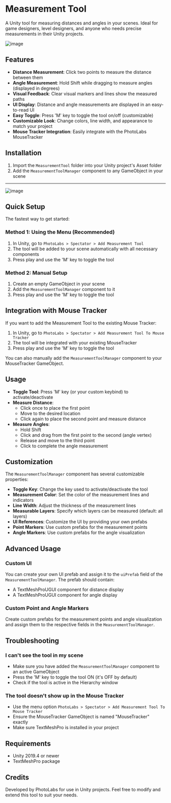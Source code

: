 # Measurement Tool

A Unity tool for measuring distances and angles in your scenes. Ideal for game designers, level designers, and anyone who needs precise measurements in their Unity projects.

![image](https://github.com/user-attachments/assets/95c21cc0-6bd9-41c7-9003-f43caf649842)


## Features

- **Distance Measurement**: Click two points to measure the distance between them
- **Angle Measurement**: Hold Shift while dragging to measure angles (displayed in degrees)
- **Visual Feedback**: Clear visual markers and lines show the measured paths
- **UI Display**: Distance and angle measurements are displayed in an easy-to-read UI
- **Easy Toggle**: Press 'M' key to toggle the tool on/off (customizable)
- **Customizable Look**: Change colors, line width, and appearance to match your project
- **Mouse Tracker Integration**: Easily integrate with the PhotoLabs MouseTracker

## Installation

1. Import the `MeasurementTool` folder into your Unity project's Asset folder
2. Add the `MeasurementToolManager` component to any GameObject in your scene
---
![image](https://github.com/user-attachments/assets/9e3b7d81-d8f8-4fe3-a778-765dba5816f3)


## Quick Setup

The fastest way to get started:

### Method 1: Using the Menu (Recommended)

1. In Unity, go to `PhotoLabs > Spectator > Add Measurement Tool`
2. The tool will be added to your scene automatically with all necessary components
3. Press play and use the 'M' key to toggle the tool

### Method 2: Manual Setup

1. Create an empty GameObject in your scene
2. Add the `MeasurementToolManager` component to it
3. Press play and use the 'M' key to toggle the tool

## Integration with Mouse Tracker

If you want to add the Measurement Tool to the existing Mouse Tracker:

1. In Unity, go to `PhotoLabs > Spectator > Add Measurement Tool To Mouse Tracker`
2. The tool will be integrated with your existing MouseTracker
3. Press play and use the 'M' key to toggle the tool

You can also manually add the `MeasurementToolManager` component to your MouseTracker GameObject.

## Usage

- **Toggle Tool**: Press 'M' key (or your custom keybind) to activate/deactivate
- **Measure Distance**: 
  - Click once to place the first point
  - Move to the desired location
  - Click again to place the second point and measure distance
- **Measure Angles**:
  - Hold Shift
  - Click and drag from the first point to the second (angle vertex)
  - Release and move to the third point
  - Click to complete the angle measurement

## Customization

The `MeasurementToolManager` component has several customizable properties:

- **Toggle Key**: Change the key used to activate/deactivate the tool
- **Measurement Color**: Set the color of the measurement lines and indicators
- **Line Width**: Adjust the thickness of the measurement lines
- **Measurable Layers**: Specify which layers can be measured (default: all layers)
- **UI References**: Customize the UI by providing your own prefabs
- **Point Markers**: Use custom prefabs for the measurement points
- **Angle Markers**: Use custom prefabs for the angle visualization

## Advanced Usage

### Custom UI

You can create your own UI prefab and assign it to the `uiPrefab` field of the `MeasurementToolManager`. The prefab should contain:

- A TextMeshProUGUI component for distance display
- A TextMeshProUGUI component for angle display

### Custom Point and Angle Markers

Create custom prefabs for the measurement points and angle visualization and assign them to the respective fields in the `MeasurementToolManager`.

## Troubleshooting

### I can't see the tool in my scene

- Make sure you have added the `MeasurementToolManager` component to an active GameObject
- Press the 'M' key to toggle the tool ON (it's OFF by default)
- Check if the tool is active in the Hierarchy window

### The tool doesn't show up in the Mouse Tracker

- Use the menu option `PhotoLabs > Spectator > Add Measurement Tool To Mouse Tracker`
- Ensure the MouseTracker GameObject is named "MouseTracker" exactly
- Make sure TextMeshPro is installed in your project

## Requirements

- Unity 2019.4 or newer
- TextMeshPro package

## Credits

Developed by PhotoLabs for use in Unity projects. Feel free to modify and extend this tool to suit your needs. 
